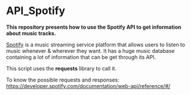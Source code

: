 # API_Spotify

**This repository presents how to use the Spotify API to get information about music tracks.**

<a href="https://www.spotify.com">Spotify<a> is a music streaming service platform that allows users to listen to music whenever & wherever they want. It has a huge music database containing a lot of information that can be get through its API.

This script uses the **requests** library to call it.

To know the possible requests and responses: https://developer.spotify.com/documentation/web-api/reference/#/
